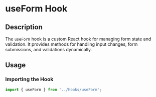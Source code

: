 # useForm Hook

## Description

The `useForm` hook is a custom React hook for managing form state and validation. It provides methods for handling input changes, form submissions, and validations dynamically.

## Usage

### Importing the Hook

```javascript
import { useForm } from '../hooks/useForm';
